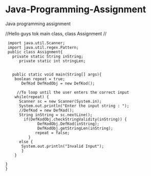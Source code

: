 # Java-Programming-Assignment
Java programming assignment

//Hello guys tok main class, class Assignment
//


     import java.util.Scanner;
     import java.util.regex.Pattern;
     public class Assignment{
       private static String inString;
          private static int stringLen;


       public static void main(String[] args){
        boolean repeat = true;
           DefKod DefKodObj = new DefKod();

         //To loop until the user enters the correct input
        while(repeat) {
          Scanner sc = new Scanner(System.in);
          System.out.println("Enter the input string : ");
          //DefKod = new DefKod();
          String inString = sc.nextLine();
            if(DefKodObj.checkStringValidity(inString)) {
                  DefKodObj.DefKod(inString);
                  DefKodObj.getStringLen(inString);
                 repeat = false;
              }
          else {
           System.out.println("Invalid Input");
           }
        }
    
    }
    }
